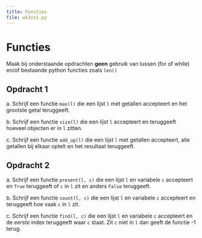 ```yaml
---
title: Functies
file: wk3co1.py
---
```


# Functies

Maak bij onderstaande opdrachten **geen** gebruik van lussen (for of while) en/of bestaande python functies zoals `len()`

## Opdracht 1

a. Schrijf een functie `max(l)` die een lijst `l` met getallen accepteert en het grootste getal teruggeeft.

b. Schrijf een functie `size(l)` die een lijst `l` accepteert en teruggeeft hoeveel objecten er in `l` zitten.

c. Schrijf een functie `add_up(l)` die een lijst `l` met getallen accepteert, alle getallen bij elkaar optelt en het resultaat teruggeeft.


## Opdracht 2


a. Schrijf een functie `present(l, c)` die een lijst `l` en variabele `c` accepteert en `True` teruggeeft of `c` in `l` zit en anders `False` teruggeeft.

b. Schrijf een functie `count(l, c)` die een lijst `l` en variabele `c` accepteert en teruggeeft hoe vaak `c` in `l` zit.

c. Schrijf een functie `find(l, c)` die een lijst `l` en variabele `c` accepteert en de *eerste* index teruggeeft waar `c` staat. Zit `c` niet in `l` dan geeft de functie -1 terug.